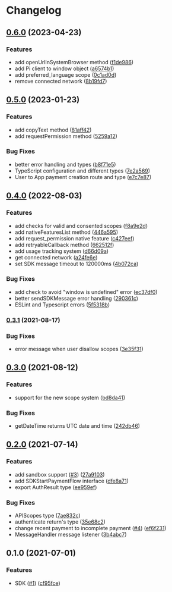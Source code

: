 # Changelog

## [0.6.0](https://www.github.com/pinetwork-js/sdk/compare/v0.5.0...v0.6.0) (2023-04-23)


### Features

* add openUrlInSystemBrowser method ([f1de986](https://www.github.com/pinetwork-js/sdk/commit/f1de9862de6aa2ee5c6814107fe5ea93efaa07e2))
* add Pi client to window object ([a6574b1](https://www.github.com/pinetwork-js/sdk/commit/a6574b1d7e223cbff1b1d3184f59a1627d3abe7b))
* add preferred_language scope ([0c1ad0d](https://www.github.com/pinetwork-js/sdk/commit/0c1ad0d6671e2794274716087c006bbeff5597b4))
* remove connected network ([8b19fd7](https://www.github.com/pinetwork-js/sdk/commit/8b19fd7432e5b6867e1b3dd69b36e4a273dffbf5))

## [0.5.0](https://www.github.com/PiNetwork-js/sdk/compare/v0.4.0...v0.5.0) (2023-01-23)


### Features

* add copyText method ([81aff42](https://www.github.com/PiNetwork-js/sdk/commit/81aff4226016f5596916843a4228773d803c5087))
* add requestPermission method ([5259a12](https://www.github.com/PiNetwork-js/sdk/commit/5259a127644149b05c0255662e2eb0da41cbf47c))


### Bug Fixes

* better error handling and types ([b8f71e5](https://www.github.com/PiNetwork-js/sdk/commit/b8f71e59d52bf82a2d8437c95d2e3a0ea565939a))
* TypeScript configuration and different types ([7e2a569](https://www.github.com/PiNetwork-js/sdk/commit/7e2a56907734adf9af56c6b39ee4715d7064d22a))
* User to App payment creation route and type ([e7c7e87](https://www.github.com/PiNetwork-js/sdk/commit/e7c7e87db92830f4c066110b0888955cbbbd683a))

## [0.4.0](https://www.github.com/PiNetwork-js/sdk/compare/v0.3.1...v0.4.0) (2022-08-03)


### Features

* add checks for valid and consented scopes ([f8a9e2d](https://www.github.com/PiNetwork-js/sdk/commit/f8a9e2d97bcbe5c1e7f2ad5157bfae0982f1c9a1))
* add nativeFeaturesList method ([446a595](https://www.github.com/PiNetwork-js/sdk/commit/446a5956ef843b2b6e05bfb8cf18c3d679f87bbd))
* add request_permission native feature ([c427eef](https://www.github.com/PiNetwork-js/sdk/commit/c427eeff904fbb47172329b22f1e123d462df99a))
* add retryableCallback method ([662512f](https://www.github.com/PiNetwork-js/sdk/commit/662512f8c7bbe9b74387888be33e990873c27eaa))
* add usage tracking system ([d66d09a](https://www.github.com/PiNetwork-js/sdk/commit/d66d09aa9b0f6921c8b73c03b60ba2cf28efa25a))
* get connected network ([a24fe6e](https://www.github.com/PiNetwork-js/sdk/commit/a24fe6edfd46ad48c8542fd1eacc9618a7204224))
* set SDK message timeout to 120000ms ([4b072ca](https://www.github.com/PiNetwork-js/sdk/commit/4b072caafcc290f933b6514df2dcbef3651b5c47))


### Bug Fixes

* add check to avoid "window is undefined" error ([ec37df0](https://www.github.com/PiNetwork-js/sdk/commit/ec37df0a83533fc93b4d3bb4e589321c7c37c457))
* better sendSDKMessage error handling ([290361c](https://www.github.com/PiNetwork-js/sdk/commit/290361cddcf4e951c16d0999c9d29bc72f02f503))
* ESLint and Typescript errors ([5f5318b](https://www.github.com/PiNetwork-js/sdk/commit/5f5318bcf6ea2b200092bb80630c9ecf70f577f5))

### [0.3.1](https://www.github.com/PiNetwork-js/sdk/compare/v0.3.0...v0.3.1) (2021-08-17)


### Bug Fixes

* error message when user disallow scopes ([3e35f31](https://www.github.com/PiNetwork-js/sdk/commit/3e35f31d165dee39858d11e5024bf93ca84fe2cd))

## [0.3.0](https://www.github.com/PiNetwork-js/sdk/compare/v0.2.0...v0.3.0) (2021-08-12)


### Features

* support for the new scope system ([bd8da41](https://www.github.com/PiNetwork-js/sdk/commit/bd8da41aae422e1d621a7dafb327ff61baffa93e))


### Bug Fixes

* getDateTime returns UTC date and time ([242db46](https://www.github.com/PiNetwork-js/sdk/commit/242db465737c1d40924ccbc41ccd1820bdd64740))

## [0.2.0](https://www.github.com/PiNetwork-js/sdk/compare/v0.1.0...v0.2.0) (2021-07-14)


### Features

* add sandbox support ([#3](https://www.github.com/PiNetwork-js/sdk/issues/3)) ([27a9103](https://www.github.com/PiNetwork-js/sdk/commit/27a9103856e1a8234afc4658c0821d6a23c66b25))
* add SDKStartPaymentFlow interface ([dfe8a71](https://www.github.com/PiNetwork-js/sdk/commit/dfe8a716d6e3a3bc82f701d2ff96b061218a4345))
* export AuthResult type ([ee959ef](https://www.github.com/PiNetwork-js/sdk/commit/ee959ef418eb23e460381748b85d679bd89ff9d5))


### Bug Fixes

* APIScopes type ([7ae832c](https://www.github.com/PiNetwork-js/sdk/commit/7ae832c95a1ceb75fa3bf0edc333f24865293675))
* authenticate return's type ([35e68c2](https://www.github.com/PiNetwork-js/sdk/commit/35e68c22df0e82f455c9f844f775dee971102f05))
* change recent payment to incomplete payment ([#4](https://www.github.com/PiNetwork-js/sdk/issues/4)) ([ef6f231](https://www.github.com/PiNetwork-js/sdk/commit/ef6f231daf48fd77572da3714d0b231a2584e1f4))
* MessageHandler message listener ([3b4abc7](https://www.github.com/PiNetwork-js/sdk/commit/3b4abc7583dff1486951848d46dfc5077631a647))

## 0.1.0 (2021-07-01)


### Features

* SDK ([#1](https://www.github.com/PiNetwork-js/sdk/issues/1)) ([cf95fce](https://www.github.com/PiNetwork-js/sdk/commit/cf95fce785e6fd07e4f424bdd7f14cfc907c26de))

